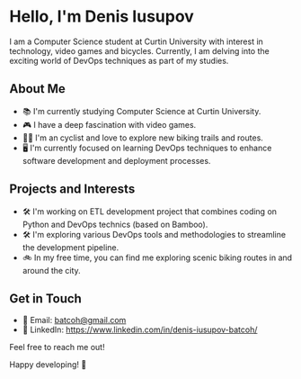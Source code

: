 # Hello, I'm Denis Iusupov

I am a Computer Science student at Curtin University with interest in technology, video games and bicycles. Currently, I am delving into the exciting world of DevOps techniques as part of my studies.

## About Me

- 📚 I'm currently studying Computer Science at Curtin University.
- 🎮 I have a deep fascination with video games.
- 🚴‍♂️ I'm an cyclist and love to explore new biking trails and routes.
- 🖥️ I'm currently focused on learning DevOps techniques to enhance software development and deployment processes.

## Projects and Interests

- 🛠️ I'm working on ETL development project that combines coding on Python and DevOps technics (based on Bamboo).
- 🛠️ I'm exploring various DevOps tools and methodologies to streamline the development pipeline.
- 🚲 In my free time, you can find me exploring scenic biking routes in and around the city.

## Get in Touch

- 📧 Email: batcoh@gmail.com
- 💼 LinkedIn: https://www.linkedin.com/in/denis-iusupov-batcoh/

Feel free to reach me out!

Happy developing! 🚀
